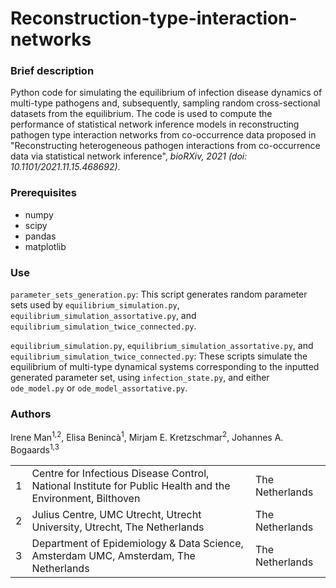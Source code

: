 # Reconstruction-type-interaction-networks

### Brief description
Python code for simulating the equilibrium of infection disease dynamics of multi-type pathogens and, subsequently, sampling random cross-sectional datasets from the equilibrium. The code is used to compute the performance of statistical network inference models in reconstructing pathogen type interaction networks from co-occurrence data proposed in "Reconstructing heterogeneous pathogen interactions from co-occurrence data via statistical network inference", *bioRXiv, 2021 (doi: 10.1101/2021.11.15.468692)*.

### Prerequisites
- numpy
- scipy
- pandas
- matplotlib

### Use
`parameter_sets_generation.py`: This script generates random parameter sets used by `equilibrium_simulation.py`, `equilibrium_simulation_assortative.py`, and `equilibrium_simulation_twice_connected.py`. 

`equilibrium_simulation.py`, `equilibrium_simulation_assortative.py`, and `equilibrium_simulation_twice_connected.py`: These scripts simulate the equilibrium of multi-type dynamical systems corresponding to the inputted generated parameter set, using `infection_state.py`, and either `ode_model.py` or `ode_model_assortative.py`. 

### Authors
Irene Man<sup>1,2</sup>, Elisa Benincà<sup>1</sup>, Mirjam E. Kretzschmar<sup>2</sup>, Johannes A. Bogaards<sup>1,3</sup>
<table>
  <tr>
    <td>1</th>
    <td>Centre for Infectious Disease Control, National Institute for Public Health and the Environment, Bilthoven</th>
    <td>The Netherlands</td>
  </tr>
  <tr>
    <td>2</td>
    <td>Julius Centre, UMC Utrecht, Utrecht University, Utrecht, The Netherlands</td>
    <td>The Netherlands</td>
  </tr>
  <tr>
    <td>3</th>
    <td>Department of Epidemiology & Data Science, Amsterdam UMC, Amsterdam, The Netherlands</th>
    <td>The Netherlands</td>
  </tr>
</table>
